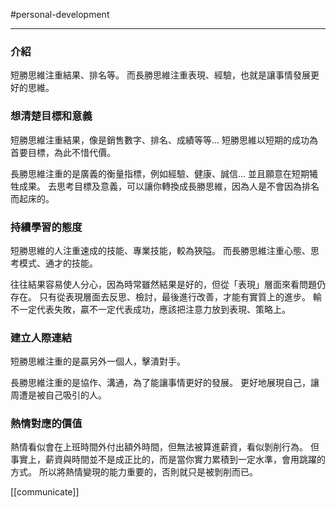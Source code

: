 #personal-development 

---
### 介紹
短勝思維注重結果、排名等。
而長勝思維注重表現、經驗，也就是讓事情發展更好的思維。


### 想清楚目標和意義
短勝思維注重結果，像是銷售數字、排名、成績等等... 短勝思維以短期的成功為首要目標，為此不惜代價。

長勝思維注重的是廣義的衡量指標，例如經驗、健康、誠信... 並且願意在短期犧牲成果。
去思考目標及意義，可以讓你轉換成長勝思維，因為人是不會因為排名而起床的。


### 持續學習的態度
短勝思維的人注重速成的技能、專業技能，較為狹隘。
而長勝思維注重心態、思考模式、通才的技能。

往往結果容易使人分心，因為時常雖然結果是好的，但從「表現」層面來看問題仍存在。
只有從表現層面去反思、檢討，最後進行改善，才能有實質上的進步。
輸不一定代表失敗，贏不一定代表成功，應該把注意力放到表現、策略上。


### 建立人際連結
短勝思維注重的是贏另外一個人，擊潰對手。

長勝思維注重的是協作、溝通，為了能讓事情更好的發展。
更好地展現自己，讓周遭是被自己吸引的人。


### 熱情對應的價值
熱情看似會在上班時間外付出額外時間，但無法被算進薪資，看似剝削行為。
但事實上，薪資與時間並不是成正比的，而是當你實力累積到一定水準，會用跳躍的方式。
所以將熱情變現的能力重要的，否則就只是被剝削而已。

[[communicate]]
